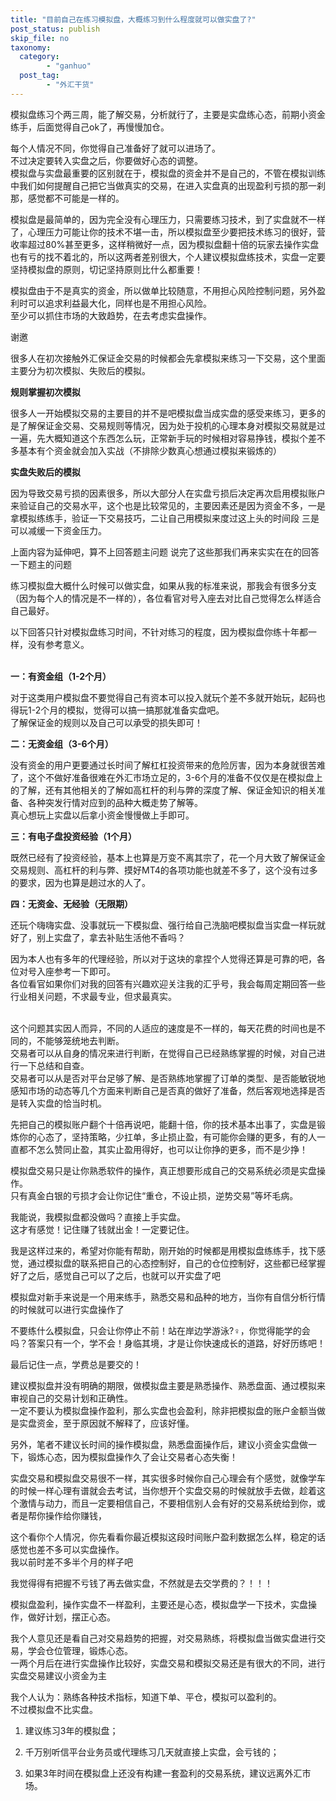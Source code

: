 ```yaml
---
title: "目前自己在练习模拟盘，大概练习到什么程度就可以做实盘了?"
post_status: publish
skip_file: no
taxonomy:
  category:
        - "ganhuo"
  post_tag:
        - "外汇干货"
---
```


模拟盘练习个两三周，能了解交易，分析就行了，主要是实盘练心态，前期小资金练手，后面觉得自己ok了，再慢慢加仓。

每个人情况不同，你觉得自己准备好了就可以进场了。  
不过决定要转入实盘之后，你要做好心态的调整。  
模拟盘与实盘最重要的区别就在于，模拟盘的资金并不是自己的，不管在模拟训练中我们如何提醒自己把它当做真实的交易，在进入实盘真的出现盈利亏损的那一刹那，感觉都不可能是一样的。

模拟盘是最简单的，因为完全没有心理压力，只需要练习技术，到了实盘就不一样了，心理压力可能让你的技术不堪一击，所以模拟盘至少要把技术练习的很好，营收率超过80%甚至更多，这样稍微好一点，因为模拟盘翻十倍的玩家去操作实盘也有亏的找不着北的，所以这两者差别很大，个人建议模拟盘练技术，实盘一定要坚持模拟盘的原则，切记坚持原则比什么都重要！

模拟盘由于不是真实的资金，所以做单比较随意，不用担心风险控制问题，另外盈利时可以追求利益最大化，同样也是不用担心风险。  
至少可以抓住市场的大致趋势，在去考虑实盘操作。

谢邀

很多人在初次接触外汇保证金交易的时候都会先拿模拟来练习一下交易，这个里面主要分为初次模拟、失败后的模拟。

**规则掌握初次模拟**

很多人一开始模拟交易的主要目的并不是吧模拟盘当成实盘的感受来练习，更多的是了解保证金交易、交易规则等情况，因为处于投机的心理本身对模拟交易就是过一遍，先大概知道这个东西怎么玩，正常新手玩的时候相对容易挣钱，模拟个差不多基本有个资金就会加入实战（不排除少数真心想通过模拟来锻炼的）

**实盘失败后的模拟**

因为导致交易亏损的因素很多，所以大部分人在实盘亏损后决定再次启用模拟账户来验证自己的交易水平，这个也是比较常见的，主要因素还是因为资金不多，一是拿模拟练练手，验证一下交易技巧，二让自己用模拟来度过这上头的时间段 三是可以减缓一下资金压力。

上面内容为延伸吧，算不上回答题主问题 说完了这些那我们再来实实在在的回答一下​题主的问题

练习模拟盘大概什么时候可以做实盘，如果从我的标准来说，那我会有很多分支（因为每个人的情况是不一样的），各位看官对号入座去对比自己觉得怎么样适合自己最好​。

以下回答只针对模拟盘练习时间，不针对练习的程度，因为模拟盘你练十年都一样，没有参考意义。  
​

**一：有资金组（1-2个月）**

对于这类用户模拟盘不要觉得自己有资本可以投入就玩个差不多就开始玩，起码也得玩​1-2个月的模拟，觉得可以搞一搞那就准备实盘吧。  
了解保证金的规则以及自己可以承受的损失即可！

**二：无资金组（3-6个月）​**

没有资金的用户更要通过长时间了解杠杠投资带来的​危险厉害，因为本身就很苦难了，这个不做好准备很难在外汇市场立足的，3-6个月的准备不仅仅是在模拟盘上的了解，还有其他相关的了解如高杠杆的利与弊的深度了解、保证金知识的相关准备、各种突发行情对应到的品种大概走势了解等。  
真心想玩上实盘以后拿小资金慢慢做上手即可。

**三：有电子盘投资经验（1个月）**

既然已经有了投资经验，基本上也算是万变不离其宗了，​花一个月大致了解保证金交易规则、高杠杆的利与弊、摸好MT4的各项功能也就差不多了，这个没有过多的要求，因为也算是趟过水的人了。

**四：无资金、无经验（无限期）**

还玩个嗨嗨实盘、没事就玩一下模拟盘、强行给自己洗脑吧模拟盘当实盘一样玩就好了，别上实盘了，拿去补贴生活他不香吗？​

因为本人也有多年的代理经验，所以对于这块的拿捏个人觉得还算是可靠的吧，各位对号入座参考一下即可。  
​​​​​​​​​各位看官如果你们对我的回答有兴趣​欢迎关注我的汇乎号，我会每周定期回答一些行业相关问题，不求最专业，但求最真实。  
​

这个问题其实因人而异，不同的人适应的速度是不一样的，每天花费的时间也是不同的，不能够笼统地去判断。  
交易者可以从自身的情况来进行判断，在觉得自己已经熟练掌握的时候，对自己进行一下总结和自查。  
交易者可以从是否对平台足够了解、是否熟练地掌握了订单的类型、是否能敏锐地感知市场的动态等几个方面来判断自己是否真的做好了准备，然后客观地选择是否是转入实盘的恰当时机。

先把自己的模拟账户翻个十倍再说吧，能翻十倍，你的技术基本出事了，实盘是锻炼你的心态了，坚持策略，少扛单，多止损止盈，有可能你会赚的更多，有的人一直都不怎么赞同止盈，其实止盈用得好，也可以让你挣的更多，而不是少挣！

模拟盘交易只是让你熟悉软件的操作，真正想要形成自己的交易系统必须是实盘操作。  
只有真金白银的亏损才会让你记住“重仓，不设止损，逆势交易”等坏毛病。

我能说，我模拟盘都没做吗？直接上手实盘。  
这才有感觉！记住赚了钱就出金！一定要记住。

我是这样过来的，希望对你能有帮助，刚开始的时候都是用模拟盘练练手，找下感觉，通过模拟盘的联系把自己的心态控制好，自己的仓位控制好，这些都已经掌握好了之后，感觉自己可以了之后，也就可以开实盘了吧

模拟盘对新手来说是一个用来练手，熟悉交易和品种的地方，当你有自信分析行情的时候就可以进行实盘操作了

不要练什么模拟盘，只会让你停止不前！站在岸边学游泳?‍♀️，你觉得能学的会吗？答案只有一个，学不会！身临其境，才是让你快速成长的道路，好好历练吧！

最后记住一点，学费总是要交的！

建议模拟盘并没有明确的期限，做模拟盘主要是熟悉操作、熟悉盘面、通过模拟来审视自己的交易计划和正确性。  
一定不要认为模拟盘操作盈利，那么实盘也会盈利，除非把模拟盘的账户金额当做是实盘资金，至于原因就不解释了，应该好懂。

另外，笔者不建议长时间的操作模拟盘，熟悉盘面操作后，建议小资金实盘做一下，锻炼心态，因为模拟盘操作久了会让交易者心态失衡！

实盘交易和模拟盘交易很不一样，其实很多时候你自己心理会有个感觉，就像学车的时候一样心理有谱就会去考试，当你想开个实盘交易的时候就放手去做，趁着这个激情与动力，而且一定要相信自己，不要相信别人会有好的交易系统给到你，或者是帮你操作给你赚钱，

这个看你个人情况，你先看看你最近模拟这段时间账户盈利数据怎么样，稳定的话感觉也差不多可以实盘操作。  
我以前时差不多半个月的样子吧

我觉得得有把握不亏钱了再去做实盘，不然就是去交学费的？！！！

模拟盘盈利，操作实盘不一样盈利，主要还是心态，模拟盘学一下技术，实盘操作，做好计划，摆正心态。

我个人意见还是看自己对交易趋势的把握，对交易熟练，将模拟盘当做实盘进行交易，学会仓位管理，锻炼心态。  
一两个月后在进行实盘操作比较好，实盘交易和模拟交易还是有很大的不同，进行实盘交易建议小资金为主

我个人认为：熟练各种技术指标，知道下单、平仓，模拟可以盈利的。  
不过模拟盘不比实盘。

1. 建议练习3年的模拟盘；
    
2. 千万别听信平台业务员或代理练习几天就直接上实盘，会亏钱的；
    
3. 如果3年时间在模拟盘上还没有构建一套盈利的交易系统，建议远离外汇市场。
